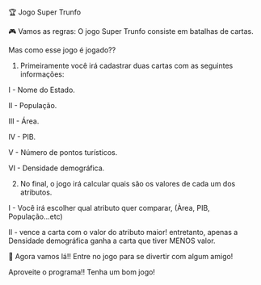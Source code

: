 🏆 Jogo Super Trunfo

🎮 Vamos as regras: 
O jogo Super Trunfo consiste em batalhas de cartas.

Mas como esse jogo é jogado??
1. Primeiramente você irá cadastrar duas cartas com as seguintes informações:

I - Nome do Estado.

II - População.

III - Área.

IV - PIB.

V - Número de pontos turísticos.

VI - Densidade demográfica.

2. No final, o jogo irá calcular quais são os valores de cada um dos atributos.

I - Você irá escolher qual atributo quer comparar, (Àrea, PIB, População...etc)

II - vence a carta com o valor do atributo maior!
entretanto, apenas a Densidade demográfica ganha a carta que tiver MENOS valor.


🏅 Agora vamos lá!! Entre no jogo para se divertir com algum amigo!

Aproveite o programa!! Tenha um bom jogo!

